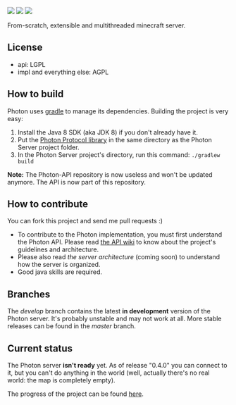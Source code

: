 ![](https://img.shields.io/badge/next%20version-0.5.0-yellow.svg)
![](https://img.shields.io/badge/progress-5%25-red.svg)
[![](https://img.shields.io/badge/discord-join%20chat!-7289DA.svg)](https://discord.gg/vWYembz)

From-scratch, extensible and multithreaded minecraft server.

## License
- api: LGPL
- impl and everything else: AGPL

## How to build
Photon uses [gradle](http://gradle.org) to manage its dependencies. Building the project is very easy:

1. Install the Java 8 SDK (aka JDK 8) if you don't already have it.
2. Put the [Photon Protocol library](https://github.com/mcphoton/Photon-ProtocolLib) in the same directory as the Photon Server project folder. 
3. In the Photon Server project's directory, run this command: `./gradlew build`

**Note:** The Photon-API repository is now useless and won't be updated anymore. The API is now
part of this repository.

## How to contribute
You can fork this project and send me pull requests :)
* To contribute to the Photon implementation, you must first understand the Photon API. Please read [the API wiki](https://github.com/mcphoton/Photon-API/wiki) to know about the project's guidelines and architecture.
* Please also read *the server architecture* (coming soon) to understand how the server is organized.
* Good java skills are required.

## Branches
The *develop* branch contains the latest **in development** version of the Photon server. It's probably unstable and may not work at all. More stable releases can be found in the *master* branch.

## Current status
The Photon server **isn't ready** yet. As of release "0.4.0" you can connect to it, but you can't do anything in the world (well, actually there's no real world: the map is completely empty).

The progress of the project can be found [here](https://github.com/mcphoton/Photon-Server/projects/1).